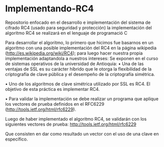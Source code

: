 Implementando-RC4
=================

Repositorio enfocado en el desarrollo e implementación del sistema de cifrado RC4 (usado para seguridad y protección)
la implementación del algoritmo RC4 se realizará en el lenguaje de programació C

Para desarrollar el algoritmo, lo primero que hicimos fue basarnos en un algoritmo con una posible implementación del RC4 en la página wikipedia (http://es.wikipedia.org/wiki/RC4); para luego hacer nuestra propia implementación adaptandola a nuestros intereses:
Se exponen en el curso de sistemas operativos de la universidad de Antioquia:
• Una de las ventajas de SSL es su carácter híbrido que le 
otorga la flexibilidad de la criptografía de clave pública y 
el desempeño de la criptografía simétrica. 
 
• Uno de los algoritmos de clave simétrica utilizado por SSL 
es RC4. El objetivo de esta práctica es implementar RC4. 
 
• Para validar la implementación se debe realizar un 
programa que aplique los vectores de prueba definidos 
en el RFC6229 (http://tools.ietf.org/html/rfc6229). 

Luego de haber implementado el algoritmo RC4, se validarán con los siguientes vectores de prueba:
http://tools.ietf.org/html/rfc6229

Que consisten en dar como resultado un vector con el uso de una clave en específico.
